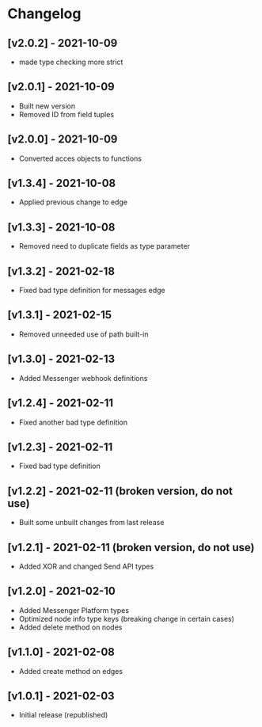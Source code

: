 # Changelog
## [v2.0.2] - 2021-10-09
- made type checking more strict
## [v2.0.1] - 2021-10-09
- Built new version
- Removed ID from field tuples
## [v2.0.0] - 2021-10-09
- Converted acces objects to functions
## [v1.3.4] - 2021-10-08
- Applied previous change to edge
## [v1.3.3] - 2021-10-08
- Removed need to duplicate fields as type parameter
## [v1.3.2] - 2021-02-18
- Fixed bad type definition for messages edge
## [v1.3.1] - 2021-02-15
- Removed unneeded use of path built-in
## [v1.3.0] - 2021-02-13
- Added Messenger webhook definitions
## [v1.2.4] - 2021-02-11
- Fixed another bad type definition
## [v1.2.3] - 2021-02-11
- Fixed bad type definition
## [v1.2.2] - 2021-02-11 (broken version, do not use)
- Built some unbuilt changes from last release
## [v1.2.1] - 2021-02-11 (broken version, do not use)
- Added XOR and changed Send API types
## [v1.2.0] - 2021-02-10
- Added Messenger Platform types
- Optimized node info type keys (breaking change in certain cases)
- Added delete method on nodes
## [v1.1.0] - 2021-02-08
- Added create method on edges
## [v1.0.1] - 2021-02-03
- Initial release (republished)